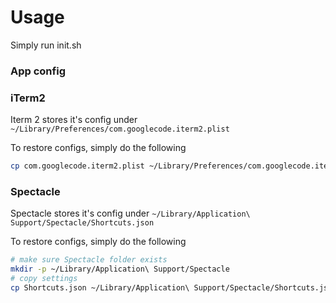 # Usage
Simply run init.sh

### App config

### iTerm2

Iterm 2 stores it's config under `~/Library/Preferences/com.googlecode.iterm2.pl‌​ist `

To restore configs, simply do the following

```bash
cp com.googlecode.iterm2.plist ~/Library/Preferences/com.googlecode.iterm2.pl‌​ist 
```


### Spectacle

Spectacle stores it's config under `~/Library/Application\ Support/Spectacle/Shortcuts.json`

To restore configs, simply do the following

```bash
# make sure Spectacle folder exists
mkdir -p ~/Library/Application\ Support/Spectacle
# copy settings
cp Shortcuts.json ~/Library/Application\ Support/Spectacle/Shortcuts.json
```